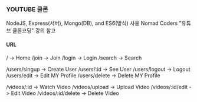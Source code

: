 ### YOUTUBE 클론

NodeJS, Express(서버), Mongo(DB), and ES6(방식) 사용
Nomad Coders "유튜브 클론코딩" 강의 참고

#### URL

/ -> Home
/join -> Join
/login -> Login
/search -> Search

/users/singup -> Create User
/users/:id -> See User
/users/logout -> Logout
/users/edit -> Edit MY Profile
/users/delete -> Delete MY Profile

/videos/:id -> Watch Video
/videos/upload -> Upload Video
/videos/:id/edit -> Edit Video
/videos/:id/delete -> Delete Video
